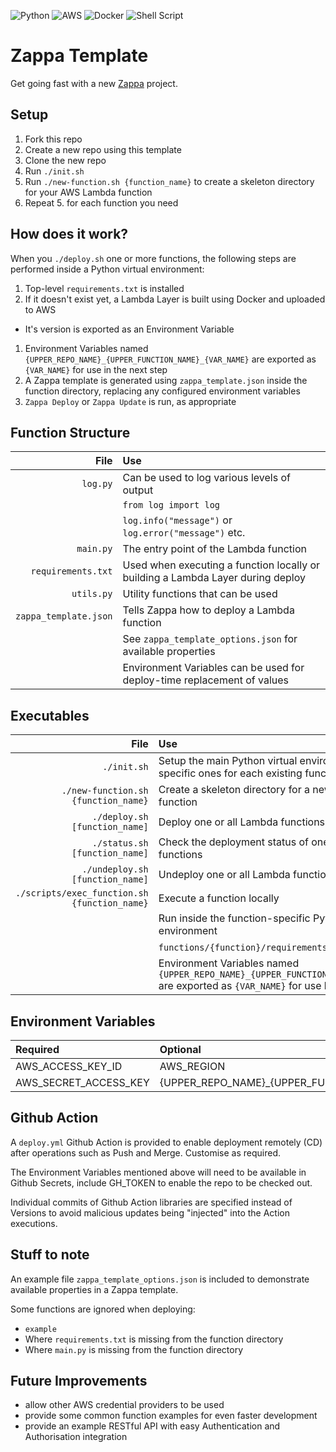 ![Python](https://img.shields.io/badge/python-3670A0?style=for-the-badge&logo=python&logoColor=ffdd54) ![AWS](https://img.shields.io/badge/AWS-%23FF9900.svg?style=for-the-badge&logo=amazon-aws&logoColor=white) ![Docker](https://img.shields.io/badge/docker-%230db7ed.svg?style=for-the-badge&logo=docker&logoColor=white) ![Shell Script](https://img.shields.io/badge/shell_script-%23121011.svg?style=for-the-badge&logo=gnu-bash&logoColor=white)


# Zappa Template

Get going fast with a new [Zappa](https://github.com/zappa/Zappa) project.


## Setup

1. Fork this repo
1. Create a new repo using this template
1. Clone the new repo
1. Run `./init.sh`
1. Run `./new-function.sh {function_name}` to create a skeleton directory for your AWS Lambda function
1. Repeat 5. for each function you need


## How does it work?

When you `./deploy.sh` one or more functions, the following steps are performed inside a Python virtual environment:
1. Top-level `requirements.txt` is installed
1. If it doesn't exist yet, a Lambda Layer is built using Docker and uploaded to AWS
 * It's version is exported as an Environment Variable
1. Environment Variables named `{UPPER_REPO_NAME}_{UPPER_FUNCTION_NAME}_{VAR_NAME}` are exported as `{VAR_NAME}` for use in the next step
1. A Zappa template is generated using `zappa_template.json` inside the function directory, replacing any configured environment variables
1. `Zappa Deploy` or `Zappa Update` is run, as appropriate


## Function Structure

| File                  | Use
| --------------------: | :----------------------------------------------------------------------------------------
| `log.py`              | Can be used to log various levels of output
|                       | `from log import log`
|                       | `log.info("message")` or `log.error("message")` etc.
| `main.py`             | The entry point of the Lambda function
| `requirements.txt`    | Used when executing a function locally or building a Lambda Layer during deploy
| `utils.py`            | Utility functions that can be used
| `zappa_template.json` | Tells Zappa how to deploy a Lambda function
|                       | See `zappa_template_options.json` for available properties
|                       | Environment Variables can be used for deploy-time replacement of values


## Executables

| File                                          | Use
| --------------------------------------------: | :----------------------------------------------------------------------------------------
| `./init.sh`                                   | Setup the main Python virtual environment, plus specific ones for each existing function
| `./new-function.sh {function_name}`           | Create a skeleton directory for a new Lambda function
| `./deploy.sh [function_name]`                 | Deploy one or all Lambda functions
| `./status.sh [function_name]`                 | Check the deployment status of one or all Lambda functions
| `./undeploy.sh [function_name]`               | Undeploy one or all Lambda functions
| `./scripts/exec_function.sh {function_name}`  | Execute a function locally
|                                               | Run inside the function-specific Python virtual environment
|                                               | `functions/{function}/requirements.txt` is installed
|                                               | Environment Variables named `{UPPER_REPO_NAME}_{UPPER_FUNCTION_NAME}_{VAR_NAME}` are exported as `{VAR_NAME}` for use by the function


## Environment Variables

| Required              | Optional
| :-------------------- | :----------------------------------------------------------------------------------------
| AWS_ACCESS_KEY_ID     | AWS_REGION
| AWS_SECRET_ACCESS_KEY | {UPPER_REPO_NAME}\_{UPPER_FUNCTION_NAME}\_{VAR_NAME}


## Github Action

A `deploy.yml` Github Action is provided to enable deployment remotely (CD) after operations such as Push and Merge. Customise as required.

The Environment Variables mentioned above will need to be available in Github Secrets, include GH_TOKEN to enable the repo to be checked out.

Individual commits of Github Action libraries are specified instead of Versions to avoid malicious updates being "injected" into the Action executions.


## Stuff to note

An example file `zappa_template_options.json` is included to demonstrate available properties in a Zappa template.

Some functions are ignored when deploying:
* `example`
* Where `requirements.txt` is missing from the function directory
* Where `main.py` is missing from the function directory


## Future Improvements

* allow other AWS credential providers to be used
* provide some common function examples for even faster development
* provide an example RESTful API with easy Authentication and Authorisation integration
